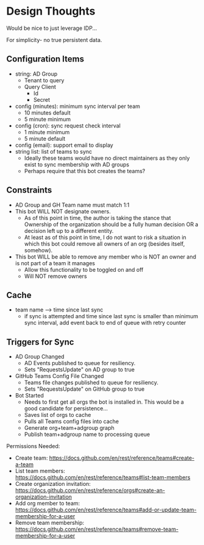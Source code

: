 # Design Thoughts

Would be nice to just leverage IDP...

For simplicity- no true persistent data.

## Configuration Items

* string: AD Group
    * Tenant to query
    * Query Client
        * Id
        * Secret
* config (minutes): minimum sync interval per team
    * 10 minutes default
    * 5 minute minimum
* config (cron): sync request check interval
    * 1 minute minimum
    * 5 minute default
* config (email): support email to display
* string list: list of teams to sync
    * Ideally these teams would have no direct maintainers as they only exist to sync membership with AD groups
    * Perhaps require that this bot creates the teams?

## Constraints 

* AD Group and GH Team name must match 1:1
* This bot WILL NOT designate owners.
    * As of this point in time, the author is taking the stance that Ownership of the organization should be a fully human decision OR a decision left up to a different entity.
    * At least as of this point in time, I do not want to risk a situation in which this bot could remove all owners of an org (besides itself, somehow).
* This bot WILL be able to remove any member who is NOT an owner and is not part of a team it manages
    * Allow this functionality to be toggled on and off
    * Will NOT remove owners

## Cache

* team name --> time since last sync
    * if sync is attempted and time since last sync is smaller than minimum sync interval, add event back to end of queue with retry counter

## Triggers for Sync

* AD Group Changed
    * AD Events published to queue for resiliency.    
    * Sets "RequestsUpdate" on AD group to true
* GitHub Teams Config File Changed
    * Teams file changes published to queue for resiliency.
    * Sets "RequestsUpdate" on GitHub group to true
* Bot Started
    * Needs to first get all orgs the bot is installed in. This would be a good candidate for persistence...
    * Saves list of orgs to cache
    * Pulls all Teams config files into cache
    * Generate org+team+adgroup graph
    * Publish team+adgroup name to processing queue


Permissions Needed:

* Create team: https://docs.github.com/en/rest/reference/teams#create-a-team
* List team members: https://docs.github.com/en/rest/reference/teams#list-team-members 
* Create organization invitation: https://docs.github.com/en/rest/reference/orgs#create-an-organization-invitation    
* Add org member to team: https://docs.github.com/en/rest/reference/teams#add-or-update-team-membership-for-a-user
* Remove team membership: https://docs.github.com/en/rest/reference/teams#remove-team-membership-for-a-user
